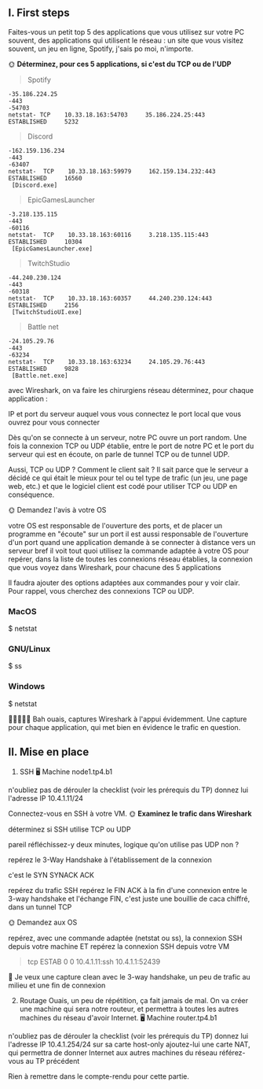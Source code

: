 ## I. First steps
Faites-vous un petit top 5 des applications que vous utilisez sur votre PC souvent, des applications qui utilisent le réseau : un site que vous visitez souvent, un jeu en ligne, Spotify, j'sais po moi, n'importe.

🌞 **Déterminez, pour ces 5 applications, si c'est du TCP ou de l'UDP**
>Spotify
```
-35.186.224.25
-443
-54703
netstat- TCP    10.33.18.163:54703     35.186.224.25:443      ESTABLISHED     5232
```
>Discord
```
-162.159.136.234
-443
-63407
netstat-  TCP    10.33.18.163:59979     162.159.134.232:443    ESTABLISHED     16560
 [Discord.exe]
```
>EpicGamesLauncher
```
-3.218.135.115
-443
-60116
netstat-  TCP    10.33.18.163:60116     3.218.135.115:443      ESTABLISHED     10304
 [EpicGamesLauncher.exe]
```
>TwitchStudio
```
-44.240.230.124
-443
-60318
netstat-  TCP    10.33.18.163:60357     44.240.230.124:443     ESTABLISHED     2156
 [TwitchStudioUI.exe]
```
>Battle net
```
-24.105.29.76
-443
-63234
netstat-  TCP    10.33.18.163:63234     24.105.29.76:443       ESTABLISHED     9828
 [Battle.net.exe]
```

avec Wireshark, on va faire les chirurgiens réseau
déterminez, pour chaque application :

IP et port du serveur auquel vous vous connectez
le port local que vous ouvrez pour vous connecter




Dès qu'on se connecte à un serveur, notre PC ouvre un port random. Une fois la connexion TCP ou UDP établie, entre le port de notre PC et le port du serveur qui est en écoute, on parle de tunnel TCP ou de tunnel UDP.


Aussi, TCP ou UDP ? Comment le client sait ? Il sait parce que le serveur a décidé ce qui était le mieux pour tel ou tel type de trafic (un jeu, une page web, etc.) et que le logiciel client est codé pour utiliser TCP ou UDP en conséquence.

🌞 Demandez l'avis à votre OS

votre OS est responsable de l'ouverture des ports, et de placer un programme en "écoute" sur un port
il est aussi responsable de l'ouverture d'un port quand une application demande à se connecter à distance vers un serveur
bref il voit tout quoi
utilisez la commande adaptée à votre OS pour repérer, dans la liste de toutes les connexions réseau établies, la connexion que vous voyez dans Wireshark, pour chacune des 5 applications

Il faudra ajouter des options adaptées aux commandes pour y voir clair. Pour rappel, vous cherchez des connexions TCP ou UDP.

### MacOS
$ netstat

### GNU/Linux
$ ss

### Windows
$ netstat


🦈🦈🦈🦈🦈 Bah ouais, captures Wireshark à l'appui évidemment. Une capture pour chaque application, qui met bien en évidence le trafic en question.

## II. Mise en place

1. SSH
🖥️ Machine node1.tp4.b1

n'oubliez pas de dérouler la checklist (voir les prérequis du TP)
donnez lui l'adresse IP 10.4.1.11/24


Connectez-vous en SSH à votre VM.
🌞 **Examinez le trafic dans Wireshark**


déterminez si SSH utilise TCP ou UDP

pareil réfléchissez-y deux minutes, logique qu'on utilise pas UDP non ?



repérez le 3-Way Handshake à l'établissement de la connexion

c'est le SYN SYNACK ACK



repérez du trafic SSH
repérez le FIN ACK à la fin d'une connexion
entre le 3-way handshake et l'échange FIN, c'est juste une bouillie de caca chiffré, dans un tunnel TCP

🌞 Demandez aux OS

repérez, avec une commande adaptée (netstat ou ss), la connexion SSH depuis votre machine
ET repérez la connexion SSH depuis votre VM
>tcp        ESTAB      0           0                                  10.4.1.11:ssh                  10.4.1.1:52439

🦈 Je veux une capture clean avec le 3-way handshake, un peu de trafic au milieu et une fin de connexion

2. Routage
Ouais, un peu de répétition, ça fait jamais de mal. On va créer une machine qui sera notre routeur, et permettra à toutes les autres machines du réseau d'avoir Internet.
🖥️ Machine router.tp4.b1

n'oubliez pas de dérouler la checklist (voir les prérequis du TP)
donnez lui l'adresse IP 10.4.1.254/24 sur sa carte host-only
ajoutez-lui une carte NAT, qui permettra de donner Internet aux autres machines du réseau
référez-vous au TP précédent


Rien à remettre dans le compte-rendu pour cette partie.